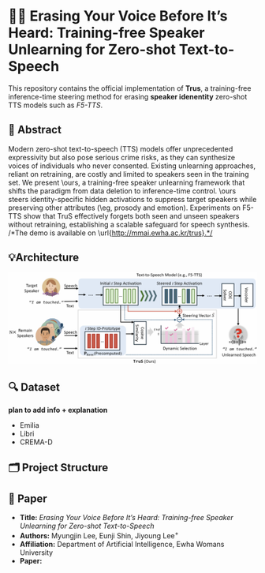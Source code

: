 # 🙅🏻 Erasing Your Voice Before It’s Heard: Training-free Speaker Unlearning for Zero-shot Text-to-Speech

This repository contains the official implementation of **Trus**, a training-free inference-time steering method for erasing **speaker idenentity** zero-shot TTS models such as *F5-TTS*. 


## 📌 Abstract
Modern zero-shot text-to-speech (TTS) models offer unprecedented expressivity but also pose serious crime risks, as they can synthesize voices of individuals who never consented.
Existing unlearning approaches, reliant on retraining, are costly and limited to speakers seen in the training set.
We present \ours, a training-free speaker unlearning framework that shifts the paradigm from data deletion to inference-time control.
\ours steers identity-specific hidden activations to suppress target speakers while preserving other attributes (\eg, prosody and emotion).
Experiments on F5-TTS show that TruS effectively forgets both seen and unseen speakers without retraining, establishing a scalable safeguard for speech synthesis.
/*The demo is available on \url{http://mmai.ewha.ac.kr/trus}.*/


## 💡Architecture 
![Architecture Figure](./assets/fig_architecture.png)

## 🔍 Dataset

**plan to add info + explanation**
- Emilia
- Libri 
- CREMA-D

## 🗂️ Project Structure 



## 📑 Paper
* **Title:** *Erasing Your Voice Before It’s Heard: Training-free Speaker Unlearning for Zero-shot Text-to-Speech*  
* **Authors:** Myungjin Lee, Eunji Shin, Jiyoung Lee<sup>+</sup>
* **Affiliation:** Department of Artificial Intelligence, Ewha Womans University  
* **Paper:** 
